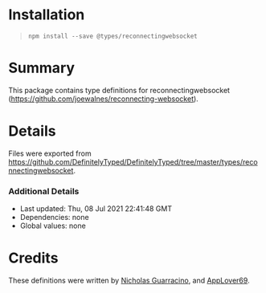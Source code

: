 # Installation
> `npm install --save @types/reconnectingwebsocket`

# Summary
This package contains type definitions for reconnectingwebsocket (https://github.com/joewalnes/reconnecting-websocket).

# Details
Files were exported from https://github.com/DefinitelyTyped/DefinitelyTyped/tree/master/types/reconnectingwebsocket.

### Additional Details
 * Last updated: Thu, 08 Jul 2021 22:41:48 GMT
 * Dependencies: none
 * Global values: none

# Credits
These definitions were written by [Nicholas Guarracino](https://github.com/nguarracino), and [AppLover69](https://github.com/AppLover69).

